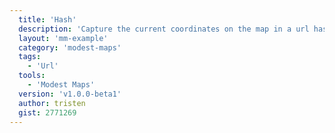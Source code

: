```yaml
---
  title: 'Hash'
  description: 'Capture the current coordinates on the map in a url hash.'
  layout: 'mm-example'
  category: 'modest-maps'
  tags:
    - 'Url'
  tools:
    - 'Modest Maps'
  version: 'v1.0.0-beta1'
  author: tristen
  gist: 2771269
---
```

